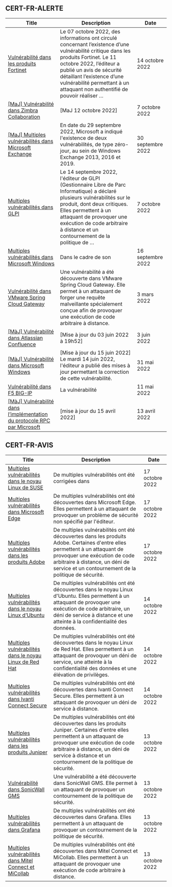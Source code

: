 
## CERT-FR-ALERTE
|Title|Description|Date|
|---|---|---|
| [Vulnérabilité dans les produits Fortinet](https://www.cert.ssi.gouv.fr/alerte/CERTFR-2022-ALE-011/) | Le 07 octobre 2022, des informations ont circulé concernant l’existence d’une vulnérabilité critique dans les produits Fortinet. Le 11 octobre 2022, l’éditeur a publié un avis de sécurité détaillant l’existence d’une vulnérabilité permettant à un attaquant non authentifié de pouvoir réaliser … | 14 octobre 2022 |
| [[MaJ] Vulnérabilité dans Zimbra Collaboration](https://www.cert.ssi.gouv.fr/alerte/CERTFR-2022-ALE-009/) | [MaJ 12 octobre 2022]  | 7 octobre 2022 |
| [[MaJ] Multiples vulnérabilités dans Microsoft Exchange](https://www.cert.ssi.gouv.fr/alerte/CERTFR-2022-ALE-008/) | En date du 29 septembre 2022, Microsoft a indiqué l'existence de deux vulnérabilités, de type zéro-jour, au sein de Windows Exchange 2013, 2016 et 2019. | 30 septembre 2022 |
| [Multiples vulnérabilités dans GLPI](https://www.cert.ssi.gouv.fr/alerte/CERTFR-2022-ALE-010/) | Le 14 septembre 2022, l'éditeur de GLPI (Gestionnaire Libre de Parc Informatique) a déclaré plusieurs vulnérabilités sur le produit, dont deux critiques. Elles permettent à un attaquant de provoquer une exécution de code arbitraire à distance et un contournement de la politique de … | 7 octobre 2022 |
| [Multiples vulnérabilités dans Microsoft Windows](https://www.cert.ssi.gouv.fr/alerte/CERTFR-2022-ALE-007/) | Dans le cadre de son  | 16 septembre 2022 |
| [Vulnérabilité dans VMware Spring Cloud Gateway](https://www.cert.ssi.gouv.fr/alerte/CERTFR-2022-ALE-002/) | Une vulnérabilité a été découverte dans VMware Spring Cloud Gateway. Elle permet à un attaquant de forger une requête malveillante spécialement conçue afin de provoquer une exécution de code arbitraire à distance. | 3 mars 2022 |
| [[MàJ] Vulnérabilité dans Atlassian Confluence](https://www.cert.ssi.gouv.fr/alerte/CERTFR-2022-ALE-006/) | [Mise à jour du 03 juin 2022 à 19h52] | 3 juin 2022 |
| [[MàJ] Vulnérabilité dans Microsoft Windows](https://www.cert.ssi.gouv.fr/alerte/CERTFR-2022-ALE-005/) | [Mise à jour du 15 juin 2022] Le mardi 14 juin 2022, l'éditeur a publié des mises à jour permettant la correction de cette vulnérabilité.  | 31 mai 2022 |
| [Vulnérabilité dans F5 BIG-IP](https://www.cert.ssi.gouv.fr/alerte/CERTFR-2022-ALE-004/) | La vulnérabilité  | 11 mai 2022 |
| [[MàJ] Vulnérabilité dans l’implémentation du protocole RPC par Microsoft](https://www.cert.ssi.gouv.fr/alerte/CERTFR-2022-ALE-003/) | [mise à jour du 15 avril 2022] | 13 avril 2022 |
## CERT-FR-AVIS
|Title|Description|Date|
|---|---|---|
| [Multiples vulnérabilités dans le noyau Linux de SUSE](https://www.cert.ssi.gouv.fr/avis/CERTFR-2022-AVI-922/) | De multiples vulnérabilités ont été corrigées dans  | 17 octobre 2022 |
| [Multiples vulnérabilités dans Microsoft Edge](https://www.cert.ssi.gouv.fr/avis/CERTFR-2022-AVI-921/) | De multiples vulnérabilités ont été découvertes dans Microsoft Edge. Elles permettent à un attaquant de provoquer un problème de sécurité non spécifié par l'éditeur. | 17 octobre 2022 |
| [Multiples vulnérabilités dans les produits Adobe](https://www.cert.ssi.gouv.fr/avis/CERTFR-2022-AVI-920/) | De multiples vulnérabilités ont été découvertes dans les produits Adobe. Certaines d'entre elles permettent à un attaquant de provoquer une exécution de code arbitraire à distance, un déni de service et un contournement de la politique de sécurité. | 17 octobre 2022 |
| [Multiples vulnérabilités dans le noyau Linux d’Ubuntu](https://www.cert.ssi.gouv.fr/avis/CERTFR-2022-AVI-919/) | De multiples vulnérabilités ont été découvertes dans le noyau Linux d'Ubuntu. Elles permettent à un attaquant de provoquer une exécution de code arbitraire, un déni de service à distance et une atteinte à la confidentialité des données. | 14 octobre 2022 |
| [Multiples vulnérabilités dans le noyau Linux de Red Hat](https://www.cert.ssi.gouv.fr/avis/CERTFR-2022-AVI-918/) | De multiples vulnérabilités ont été découvertes dans le noyau Linux de Red Hat. Elles permettent à un attaquant de provoquer un déni de service, une atteinte à la confidentialité des données et une élévation de privilèges. | 14 octobre 2022 |
| [Multiples vulnérabilités dans Ivanti Connect Secure](https://www.cert.ssi.gouv.fr/avis/CERTFR-2022-AVI-917/) | De multiples vulnérabilités ont été découvertes dans Ivanti Connect Secure. Elles permettent à un attaquant de provoquer un déni de service à distance. | 14 octobre 2022 |
| [Multiples vulnérabilités dans les produits Juniper](https://www.cert.ssi.gouv.fr/avis/CERTFR-2022-AVI-916/) | De multiples vulnérabilités ont été découvertes dans les produits Juniper. Certaines d'entre elles permettent à un attaquant de provoquer une exécution de code arbitraire à distance, un déni de service à distance et un contournement de la politique de sécurité. | 13 octobre 2022 |
| [Vulnérabilité dans SonicWall GMS](https://www.cert.ssi.gouv.fr/avis/CERTFR-2022-AVI-915/) | Une vulnérabilité a été découverte dans SonicWall GMS. Elle permet à un attaquant de provoquer un contournement de la politique de sécurité. | 13 octobre 2022 |
| [Multiples vulnérabilités dans Grafana](https://www.cert.ssi.gouv.fr/avis/CERTFR-2022-AVI-914/) | De multiples vulnérabilités ont été découvertes dans Grafana. Elles permettent à un attaquant de provoquer un contournement de la politique de sécurité. | 13 octobre 2022 |
| [Multiples vulnérabilités dans Mitel Connect et MiCollab](https://www.cert.ssi.gouv.fr/avis/CERTFR-2022-AVI-913/) | De multiples vulnérabilités ont été découvertes dans Mitel Connect et MiCollab. Elles permettent à un attaquant de provoquer une exécution de code arbitraire à distance. | 13 octobre 2022 |

